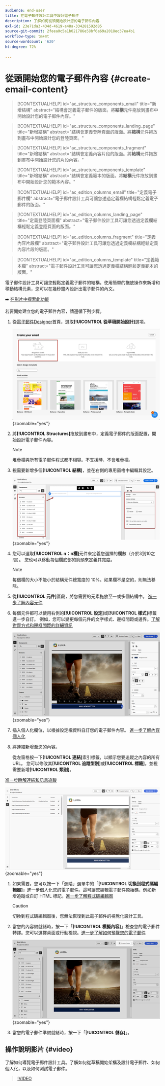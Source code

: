```yaml
---
audience: end-user
title: 在電子郵件設計工具中設計電子郵件
description: 了解如何從頭開始設計您的電子郵件內容
exl-id: 23e71da3-434d-4619-a48a-334281592d85
source-git-commit: 2feea0c5a1b021786e58bf6a69a2018ec37ea4b1
workflow-type: tm+mt
source-wordcount: '620'
ht-degree: 72%

---
```


# 從頭開始您的電子郵件內容 {#create-email-content}

>[!CONTEXTUALHELP]
>id="ac_structure_components_email"
>title="新增結構"
>abstract="結構會定義電子郵件的版面。將&#x200B;**結構**&#x200B;元件拖放到畫布中開始設計您的電子郵件內容。"

>[!CONTEXTUALHELP]
>id="ac_structure_components_landing_page"
>title="新增結構"
>abstract="結構會定義登陸頁面的版面。將&#x200B;**結構**&#x200B;元件拖放到畫布中開始設計您的登陸頁面。"

>[!CONTEXTUALHELP]
>id="ac_structure_components_fragment"
>title="新增結構"
>abstract="結構會定義內容片段的版面。將&#x200B;**結構**&#x200B;元件拖放到畫布中開始設計您的片段內容。"

>[!CONTEXTUALHELP]
>id="ac_structure_components_template"
>title="新增結構"
>abstract="結構會定義範本的版面。將&#x200B;**結構**&#x200B;元件拖放到畫布中開始設計您的範本內容。"


>[!CONTEXTUALHELP]
>id="ac_edition_columns_email"
>title="定義電子郵件欄"
>abstract="電子郵件設計工具可讓您透過定義欄結構輕鬆定義電子郵件的版面。"

>[!CONTEXTUALHELP]
>id="ac_edition_columns_landing_page"
>title="定義登陸頁面欄"
>abstract="電子郵件設計工具可讓您透過定義欄結構輕鬆定義登陸頁面的版面。"

>[!CONTEXTUALHELP]
>id="ac_edition_columns_fragment"
>title="定義內容片段欄"
>abstract="電子郵件設計工具可讓您透過定義欄結構輕鬆定義內容片段的版面。"

>[!CONTEXTUALHELP]
>id="ac_edition_columns_template"
>title="定義範本欄"
>abstract="電子郵件設計工具可讓您透過定義欄結構輕鬆定義範本的版面。"

電子郵件設計工具可讓您輕鬆定義電子郵件的結構。使用簡單的拖放操作來新增和移動結構元素，您可以在幾秒鐘內設計出電子郵件的內文。

➡️ [在影片中探索此功能](#video)

若要開始建立您的電子郵件內容，請遵循下列步驟。

1. 從[電子郵件Designer](get-started-email-designer.md#start-authoring)首頁，選取&#x200B;**[!UICONTROL 從草稿開始設計]**&#x200B;選項。

   ![](assets/email_designer-from-scratch.png){zoomable="yes"}

1. 將&#x200B;**[!UICONTROL Structures]**&#x200B;拖放到畫布中，定義電子郵件的版面配置，開始設計電子郵件內容。

   >[!NOTE]
   >
   >堆疊欄與所有電子郵件程式都不相容。不支援時，不會堆疊欄。

1. 視需要新增多個&#x200B;**[!UICONTROL 結構]**，並在右側的專用窗格中編輯其設定。

   ![](assets/email_designer_structure_components.png){zoomable="yes"}

1. 您可以選取&#x200B;**[!UICONTROL n：n欄]**&#x200B;元件來定義您選擇的欄數（介於3到10之間）。 您也可以移動每個欄底部的箭頭來定義其寬度。

   >[!NOTE]
   >
   >每個欄的大小不能小於結構元件總寬度的 10%。如果欄不是空的，則無法移除。

1. 從&#x200B;**[!UICONTROL 元件]**&#x200B;區段，將您需要的元素拖放至一或多個結構中。 [進一步了解內容元件](content-components.md)

1. 每個元件都可以使用右側的&#x200B;**[!UICONTROL 設定]**&#x200B;或&#x200B;**[!UICONTROL 樣式]**&#x200B;標籤進一步自訂。 例如，您可以變更每個元件的文字樣式、邊框間距或邊界。[了解對齊方式和邊框間距的詳細資訊](alignment-and-padding.md)

   ![](assets/email_designer-styles.png){zoomable="yes"}

1. 插入個人化欄位，以根據設定檔資料自訂您的電子郵件內容。 [進一步了解內容個人化](../personalization/personalize.md)

1. 將連結新增至您的內容。

   從左窗格按一下&#x200B;**[!UICONTROL 連結]**&#x200B;索引標籤，以顯示您要追蹤之內容的所有URL。 您可以修改其&#x200B;**[!UICONTROL 追蹤型別]**&#x200B;或&#x200B;**[!UICONTROL 標籤]**，並視需要新增&#x200B;**[!UICONTROL 類別]**。

[進一步瞭解連結和訊息追蹤](message-tracking.md)

   ![](assets/email_designer-links.png){zoomable="yes"}

1. 如果需要，您可以按一下「進階」選單中的「**[!UICONTROL 切換到程式碼編輯器]**」進一步個人化您的電子郵件。這可讓您編輯電子郵件原始碼，例如新增追蹤或自訂 HTML 標記。[進一步了解程式碼編輯器](code-content.md)

   >[!CAUTION]
   >
   >切換到程式碼編輯器後，您無法恢復到此電子郵件的視覺化設計工具。

1. 當您的內容備就緒時，按一下「**[!UICONTROL 模擬內容]**」檢查您的電子郵件轉譯。您可以選擇桌面或行動檢視。[進一步了解如何預覽您的電子郵件](../preview-test/preview-test.md)

   ![](assets/email_designer-simulate.png){zoomable="yes"}

1. 當您的電子郵件準備就緒時，按一下「**[!UICONTROL 儲存]**」。

## 操作說明影片 {#video}

了解如何導覽電子郵件設計工具。了解如何從草稿開始架構及設計電子郵件、如何個人化，以及如何測試電子郵件。

>[!VIDEO](https://video.tv.adobe.com/v/3425867/?quality=12)
